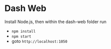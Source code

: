# Dash Web

Install Node.js, then within the dash-web folder run

* `npm install`
* `npm start`
* goto `http://localhost:1050`
